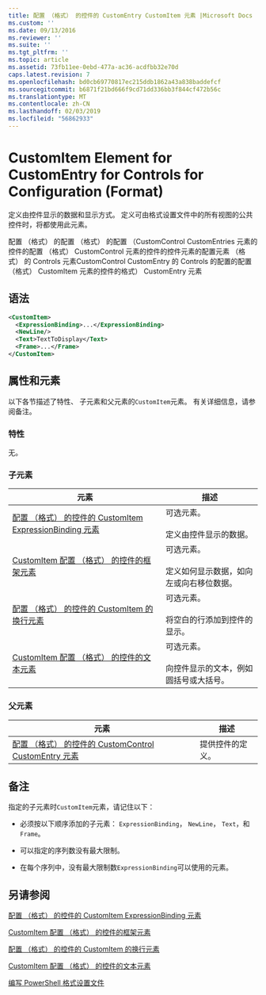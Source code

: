 ```yaml
---
title: 配置 （格式） 的控件的 CustomEntry CustomItem 元素 |Microsoft Docs
ms.custom: ''
ms.date: 09/13/2016
ms.reviewer: ''
ms.suite: ''
ms.tgt_pltfrm: ''
ms.topic: article
ms.assetid: 73fb11ee-0ebd-477a-ac36-acdfbb32e70d
caps.latest.revision: 7
ms.openlocfilehash: bd0cb69770817ec215ddb1862a43a838baddefcf
ms.sourcegitcommit: b6871f21bd666f9cd71dd336bb3f844cf472b56c
ms.translationtype: MT
ms.contentlocale: zh-CN
ms.lasthandoff: 02/03/2019
ms.locfileid: "56862933"
---
```

# <a name="customitem-element-for-customentry-for-controls-for-configuration-format"></a>CustomItem Element for CustomEntry for Controls for Configuration (Format)

定义由控件显示的数据和显示方式。 定义可由格式设置文件中的所有视图的公共控件时，将都使用此元素。

配置 （格式） 的配置 （格式） 的配置 （CustomControl CustomEntries 元素的控件的配置 （格式） CustomControl 元素的控件的控件元素的配置元素 （格式） 的 Controls 元素CustomControl CustomEntry 的 Controls 的配置的配置 （格式） CustomItem 元素的控件的格式） CustomEntry 元素

## <a name="syntax"></a>语法

```xml
<CustomItem>
  <ExpressionBinding>...</ExpressionBinding>
  <NewLine/>
  <Text>TextToDisplay</Text>
  <Frame>...</Frame>
</CustomItem>
```

## <a name="attributes-and-elements"></a>属性和元素

以下各节描述了特性、 子元素和父元素的`CustomItem`元素。 有关详细信息，请参阅备注。

### <a name="attributes"></a>特性

无。

### <a name="child-elements"></a>子元素

|元素|描述|
|-------------|-----------------|
|[配置 （格式） 的控件的 CustomItem ExpressionBinding 元素](./expressionbinding-element-for-customitem-for-controls-for-configuration-format.md)|可选元素。<br /><br /> 定义由控件显示的数据。|
|[CustomItem 配置 （格式） 的控件的框架元素](./frame-element-for-customitem-for-controls-for-configuration-format.md)|可选元素。<br /><br /> 定义如何显示数据，如向左或向右移位数据。|
|[配置 （格式） 的控件的 CustomItem 的换行元素](./newline-element-for-customitem-for-controls-for-configuration-format.md)|可选元素。<br /><br /> 将空白的行添加到控件的显示。|
|[CustomItem 配置 （格式） 的控件的文本元素](./text-element-for-customitem-for-controls-for-configuration-format.md)|可选元素。<br /><br /> 向控件显示的文本，例如圆括号或大括号。|

### <a name="parent-elements"></a>父元素

|元素|描述|
|-------------|-----------------|
|[配置 （格式） 的控件的 CustomControl CustomEntry 元素](./customentry-element-for-customcontrol-for-controls-for-configuration-format.md)|提供控件的定义。|

## <a name="remarks"></a>备注

指定的子元素时`CustomItem`元素，请记住以下：

- 必须按以下顺序添加的子元素： `ExpressionBinding`， `NewLine`， `Text`，和`Frame`。

- 可以指定的序列数没有最大限制。

- 在每个序列中，没有最大限制数`ExpressionBinding`可以使用的元素。

## <a name="see-also"></a>另请参阅

[配置 （格式） 的控件的 CustomItem ExpressionBinding 元素](./expressionbinding-element-for-customitem-for-controls-for-configuration-format.md)

[CustomItem 配置 （格式） 的控件的框架元素](./frame-element-for-customitem-for-controls-for-configuration-format.md)

[配置 （格式） 的控件的 CustomItem 的换行元素](./newline-element-for-customitem-for-controls-for-configuration-format.md)

[CustomItem 配置 （格式） 的控件的文本元素](./text-element-for-customitem-for-controls-for-configuration-format.md)

[编写 PowerShell 格式设置文件](./writing-a-powershell-formatting-file.md)
